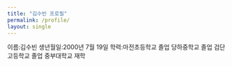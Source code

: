 ```yaml
---
title: "김수빈 프로필"
permalink: /profile/
layout: single
---
```

이름:김수빈
생년월일:2000년 7월 19일
학력:마전초등학교 졸업
당하중학교 졸업
검단고등학교 졸업
중부대학교 재학
